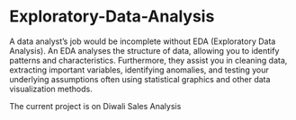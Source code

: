 # Exploratory-Data-Analysis
A data analyst’s job would be incomplete without EDA (Exploratory Data Analysis). An EDA analyses the structure of data, allowing you to identify patterns and characteristics. Furthermore, they assist you in cleaning data, extracting important variables, identifying anomalies, and testing your underlying assumptions often using statistical graphics and other data visualization methods.

The current project is on Diwali Sales Analysis

